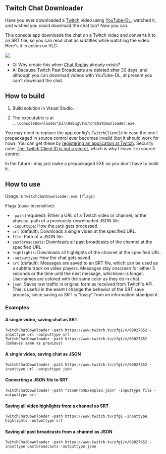 ## Twitch Chat Downloader

Have you ever downloaded a [Twitch](https://twitch.tv) video using [YouTube-DL](https://github.com/rg3/youtube-dl), watched it, and wished you could download the chat too? Now you can.

This console app downloads the chat on a Twitch video and converts it to an SRT file, so you can read chat as subtitles while watching the video. Here's it in action on VLC:

![](http://i.imgur.com/5thpdc8.jpg)

- Q: Why create this when [Chat Replay](https://help.twitch.tv/customer/portal/articles/2337148-chat-replay-faq) already exists?
 - A: Because Twitch Past Broadcasts are deleted after 30 days, and although you can download videos with YouTube-DL, at present you can't download the chat.

## How to build

1. Build solution in Visual Studio. 

2. The executable is at `..\ConsoleDownloader\bin\Debug\TwitchChatDownloader.exe`. 

You may need to replace the app.config's `TwitchClientId` in case the one I prepackaged in source control ever becomes invalid (but it should work for now). You can get these by [registering an application at Twitch](https://www.twitch.tv/kraken/oauth2/clients/new). Security note: [The Twitch Client ID is not a secret](https://dev.twitch.tv/docs/authentication/), which is why I leave it in source control.

In the future I may just make a prepackaged EXE so you don't have to build it.

## How to use 

Usage is `TwitchChatDownloader.exe [flags]`

Flags (case-insensitive):
- `-path` (required): Either a URL of a Twitch video or channel, or the physical path of a previously-downloaded JSON file.
- `-inputtype`: How the `path` gets processed.
 - `url` (default): Downloads a single video at the specified URL.
 - `file`: Path of a JSON file.
 - `pastbroadcasts`: Downloads all past broadcasts of the channel at the specified URL.
 - `highlights`: Downloads all highlights of the channel at the specified URL.
- `-outputtype`: How the chat gets saved.
 - `srt` (default): Messages are saved to an SRT file, which can be used as a subtitle track on video players. Messages stay onscreen for either 5 seconds or the time until the next message, whichever is longer. Usernames are colored with the same color as they do in chat.
 - `json`: Saves raw traffic in original form as received from Twitch's API. This is useful in the event I change the behavior of the SRT save process, since saving as SRT is "lossy" from an information standpoint.

### Examples

#### A single video, saving chat as SRT
```
TwitchChatDownloader -path https://www.twitch.tv/zfg1/v/69027652 -inputtype url -outputtype srt
TwitchChatDownloader -path https://www.twitch.tv/zfg1/v/69027652 (behaves same as previous)
```

#### A single video, saving chat as JSON
```
TwitchChatDownloader -path https://www.twitch.tv/zfg1/v/69027652 -inputtype url -outputtype json
```

#### Converting a JSON file to SRT
```
TwitchChatDownloader -path "JsonFromExample3.json" -inputtype file -outputtype srt`
```

#### Saving all video highlights from a channel as SRT

```
TwitchChatDownloader -path https://www.twitch.tv/zfg1 -inputtype highlights -outputtype srt
```

#### Saving all past broadcasts from a channel as JSON

```
TwitchChatDownloader -path https://www.twitch.tv/zfg1/v/69027652 -inputtype pastbroadcasts -outputtype json
```
